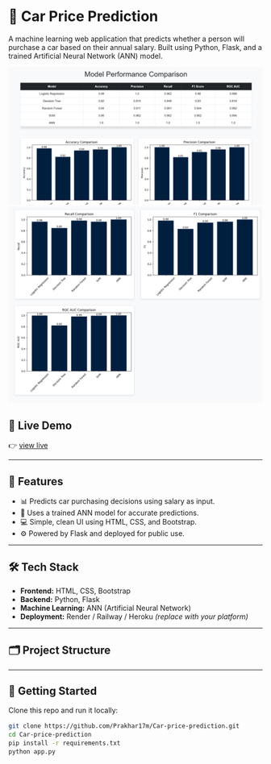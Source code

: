# 🚗 Car Price Prediction

A machine learning web application that predicts whether a person will purchase a car based on their annual salary. Built using Python, Flask, and a trained Artificial Neural Network (ANN) model.

![App Screenshot](./p1.png)
![App Screenshot](./p2.png)

## 🔗 Live Demo

👉 [view live](https://your-live-app-link.com)

---

## 📌 Features

- 📊 Predicts car purchasing decisions using salary as input.
- 🧠 Uses a trained ANN model for accurate predictions.
- 💻 Simple, clean UI using HTML, CSS, and Bootstrap.
- ⚙️ Powered by Flask and deployed for public use.

---

## 🛠️ Tech Stack

- **Frontend:** HTML, CSS, Bootstrap
- **Backend:** Python, Flask
- **Machine Learning:** ANN (Artificial Neural Network)
- **Deployment:** Render / Railway / Heroku *(replace with your platform)*

---

## 🗂️ Project Structure


---

## 🚀 Getting Started

Clone this repo and run it locally:

```bash
git clone https://github.com/Prakhar17m/Car-price-prediction.git
cd Car-price-prediction
pip install -r requirements.txt
python app.py
